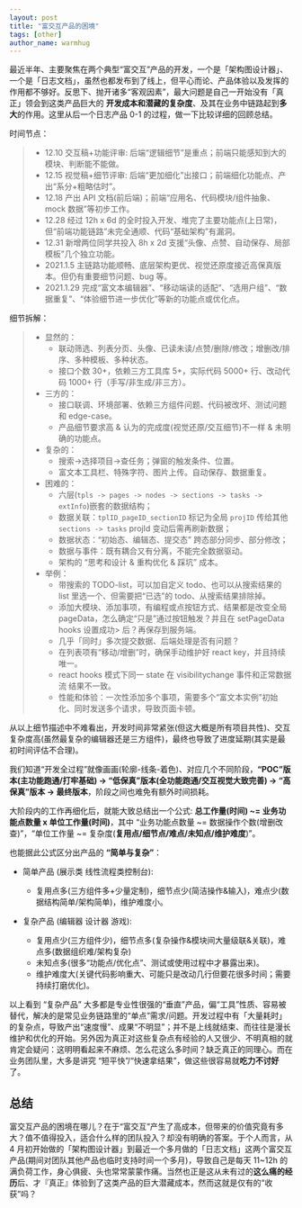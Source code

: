 ```yaml
---
layout: post
title: "富交互产品的困境"
tags: [other]
author_name: warmhug
---
```


最近半年、主要聚焦在两个典型“富交互”产品的开发，一个是「架构图设计器」、一个是「日志文档」，虽然也都发布到了线上，但平心而论、产品体验以及发挥的作用都不够好。反思下、抛开诸多“客观因素”，最大问题是自己一开始没有「真正」领会到这类产品巨大的 **开发成本和潜藏的复杂度**、及其在业务中链路起到**多大**的作用。这里从后一个日志产品 0-1 的过程，做一下比较详细的回顾总结。

时间节点：

> - 12.10 交互稿+功能评审: 后端“逻辑细节”是重点；前端只能感知到大的模块、判断能不能做。
> - 12.15 视觉稿+细节评审: 后端“更加细化”出接口；前端细化功能点、产出“系分+粗略估时”。
> - 12.18 产出 API 文档(前后端)；前端“应用名、代码模块/组件抽象、mock 数据”等初步工作。
> - 12.28 经过 12h x 6d 的全时投入开发、堆完了主要功能点(上日常)，但“前端功能链路”未完全通顺、代码“基础架构”有漏洞。
> - 12.31 新增两位同学共投入 8h x 2d 支援“头像、点赞、自动保存、局部模板”几个独立功能。
> - 2021.1.5 主链路功能顺畅、底层架构更优、视觉还原度接近高保真版本。但仍有重要细节问题、bug 等。
> - 2021.1.29 完成“富文本编辑器”、“移动端读的适配”、“选用户组”、“数据重复”、“体验细节进一步优化”等新的功能点或优化点。

细节拆解：

> - 显然的：
>   - 联动筛选、列表分页、头像、已读未读/点赞/删除/修改；增删改/排序、多种模板、多种状态。
>   - 接口个数 30+，依赖三方工具库 5+，实际代码 5000+ 行、改动代码 1000+ 行（手写/非生成/非三方）。
> - 三方的：
>   - 接口联调、环境部署、依赖三方组件问题、代码被改坏、测试问题和 edge-case。
>   - 产品细节要求高 & 认为的完成度(视觉还原/交互细节)不一样 & 未明确的功能点。
> - 复杂的：
>   - 搜索->选择项目->查任务；弹窗的触发条件、位置。
>   - 富文本工具栏、特殊字符、图片上传。自动保存、数据重复。
> - 困难的：
>   - 六层(`tpls -> pages -> nodes -> sections -> tasks -> extInfo`)嵌套的数据结构；
>   - 数据关联：`tplID_pageID_sectionID` 标记为全局 `projID` 传给其他 `sections -> tasks` projId 变动后需再刷新数据；
>   - 数据状态：“初始态、编辑态、提交态” 跨态部分同步、部分修改；
>   - 数据与事件：既有耦合又有分离，不能完全数据驱动。
>   - 架构的 “思考和设计 & 重构优化 & 踩坑” 成本。
> - 举例：
>   - 带搜索的 TODO-list，可以加自定义 todo、也可以从搜索结果的 list 里选一个、但需要把“已选”的 todo、从搜索结果排除掉。
>   - 添加大模块、添加事项，有编程或点按钮方式、结果都是改变全局 pageData，怎么确定“只是”通过按钮触发？并且在 setPageData hooks 设置成功> 后？再保存到服务端。
>   - 几乎「同时」多次提交数据、后端处理是否有问题？
>   - 在列表项有“移动/增删”时，确保手动维护好 react key，并且持续唯一。
>   - react hooks 模式下同一 state 在 visibilitychange 事件和正常数据流 结果不一致。
>   - 性能和体验：一次性添加多个事项，需要多个“富文本实例”初始化、同时发送多个请求，导致页面卡顿。

从以上细节描述中不难看出，开发时间非常紧张(但这大概是所有项目共性)、交互复杂度高(虽然最复杂的编辑器还是三方组件)，最终也导致了进度延期(其实是最初时间评估不合理)。

我们知道“开发全过程”就像画画(轮廓-线条-着色)、对应几个不同阶段，**“POC”版本(主功能跑通/打牢基础) -> “低保真”版本(全功能跑通/交互视觉大致完善) -> “高保真”版本 -> 最终版本**，阶段之间也难免有额外时间损耗。

大阶段内的工作再细化后，就能大致总结出一个公式: **总工作量(时间) ~= 业务功能点数量 x 单位工作量(时间)**，其中 “业务功能点数量 ~= 数据操作个数(增删改查)”，“单位工作量 ~= 复杂度(**复用点/细节点/难点/未知点/维护难度**)”。

也能据此公式区分出产品的 **“简单与复杂”**：

- 简单产品 (展示类 线性流程类控制台):
  - 复用点多(三方组件多+少量定制)，细节点少(简洁操作&输入)，难点少(数据结构简单/架构简单)，维护难度小。

- 复杂产品 (编辑器 设计器 游戏):
  - 复用点少(三方组件少)，细节点多(复杂操作&模块间大量级联&关联)，难点多(数据组织难/架构复杂)
  - 未知点多(很多“功能点/优化点”、测试或使用过程中才暴露出来)。
  - 维护难度大(关键代码影响重大、可能只是改动几行但要花很多时间；需要持续打磨优化)。

以上看到 “复杂产品” 大多都是专业性很强的“垂直”产品，偏“工具”性质、容易被替代，解决的是常见业务链路里的“单点”需求/问题。开发过程中有「大量耗时」的复杂点，导致产出“速度慢”、成果“不明显”；并不是上线就结束、而往往是漫长维护和优化的开始。另外因为真正对这些复杂点有经验的人又很少、不明真相的就肯定会疑问：这明明看起来不麻烦、怎么花这么多时间？缺乏真正的同理心。而在业务团队里，大多是讲究 “短平快”/“快速拿结果”，做这些很容易就**吃力不讨好**了。

## 总结

富交互产品的困境在哪儿？在于“富交互”产生了高成本，但带来的价值究竟有多大？值不值得投入，适合什么样的团队投入？却没有明确的答案。于个人而言，从 4 月初开始做的「架构图设计器」到最近一个多月做的「日志文档」这两个富交互产品(期间对团队其他产品也临时支持时间一个多月)，导致自己是每天 11~12h 的满负荷工作，身心俱疲、头也常常蒙蒙作痛。当然也正是这从未有过的**这么痛的经历**后、才『真正』体验到了这类产品的巨大潜藏成本，然而这就是仅有的“收获”吗？
